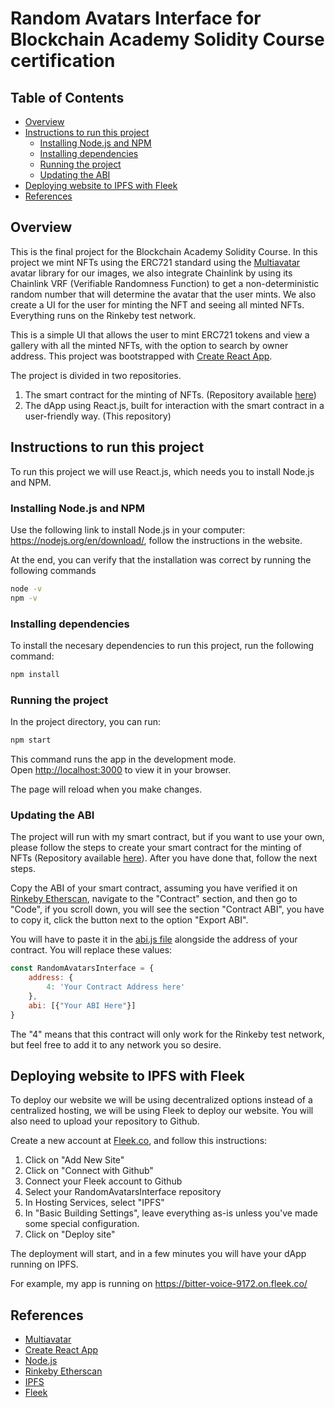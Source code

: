 # Random Avatars Interface for Blockchain Academy Solidity Course certification

## Table of Contents
* [Overview](#Overview)
* [Instructions to run this project](#Instructions-to-run-this-project)
    * [Installing Node.js and NPM](#Installing-Node.js-and-NPM)
    * [Installing dependencies](#Installing-dependencies)
    * [Running the project](#Running-the-project)
    * [Updating the ABI](#updating-the-abi)
* [Deploying website to IPFS with Fleek](#deploying-website-to-ipfs-with-fleek)
* [References](#References)

## Overview
This is the final project for the Blockchain Academy Solidity Course. In this project we mint NFTs using the ERC721 standard using the [Multiavatar](https://api.multiavatar.com/) avatar library for our images, we also integrate Chainlink by using its Chainlink VRF (Verifiable Randomness Function) to get a non-deterministic random number that will determine the avatar that the user mints. We also create a UI for the user for minting the NFT and seeing all minted NFTs. Everything runs on the Rinkeby test network.

This is a simple UI that allows the user to mint ERC721 tokens and view a gallery with all the minted NFTs, with the option to search by owner address. This project was bootstrapped with [Create React App](https://github.com/facebook/create-react-app).

The project is divided in two repositories.
1. The smart contract for the minting of NFTs. (Repository available [here](https://github.com/georgetegral/RandomAvatars))
2. The dApp using React.js, built for interaction with the smart contract in a user-friendly way. (This repository)

## Instructions to run this project
To run this project we will use React.js, which needs you to install Node.js and NPM. 

### Installing Node.js and NPM
Use the following link to install Node.js in your computer: https://nodejs.org/en/download/, follow the instructions in the website.

At the end, you can verify that the installation was correct by running the following commands

```bash
node -v
npm -v
```

### Installing dependencies
To install the necesary dependencies to run this project, run the following command:

```bash
npm install
```

### Running the project
In the project directory, you can run:

```bash
npm start
```

This command runs the app in the development mode.\
Open [http://localhost:3000](http://localhost:3000) to view it in your browser.

The page will reload when you make changes.

### Updating the ABI
The project will run with my smart contract, but if you want to use your own, please follow the steps to create your smart contract for the minting of NFTs (Repository available [here](https://github.com/georgetegral/RandomAvatars)). After you have done that, follow the next steps.

Copy the ABI of your smart contract, assuming you have verified it on [Rinkeby Etherscan](https://rinkeby.etherscan.io/), navigate to the "Contract" section, and then go to "Code", if you scroll down, you will see the section "Contract ABI", you have to copy it, click the button next to the option "Export ABI".

You will have to paste it in the [abi.js file](src/config/web3/artifacts/abi.js) alongside the address of your contract. You will replace these values:

```javascript
const RandomAvatarsInterface = {
    address: {
        4: 'Your Contract Address here'
    },
    abi: [{"Your ABI Here"}]
}
```

The "4" means that this contract will only work for the Rinkeby test network, but feel free to add it to any network you so desire.

## Deploying website to IPFS with Fleek
To deploy our website we will be using decentralized options instead of a centralized hosting, we will be using Fleek to deploy our website. You will also need to upload your repository to Github.

Create a new account at [Fleek.co](https://app.fleek.co/), and follow this instructions:
1. Click on "Add New Site"
2. Click on "Connect with Github"
3. Connect your Fleek account to Github
4. Select your RandomAvatarsInterface repository
5. In Hosting Services, select "IPFS"
6. In "Basic Building Settings", leave everything as-is unless you've made some special configuration.
7. Click on "Deploy site"

The deployment will start, and in a few minutes you will have your dApp running on IPFS.

For example, my app is running on https://bitter-voice-9172.on.fleek.co/

## References
- [Multiavatar](https://api.multiavatar.com/)
- [Create React App](https://github.com/facebook/create-react-app)
- [Node.js](https://nodejs.org/en/download/)
- [Rinkeby Etherscan](https://rinkeby.etherscan.io/)
- [IPFS](https://ipfs.io/)
- [Fleek](https://app.fleek.co/)

